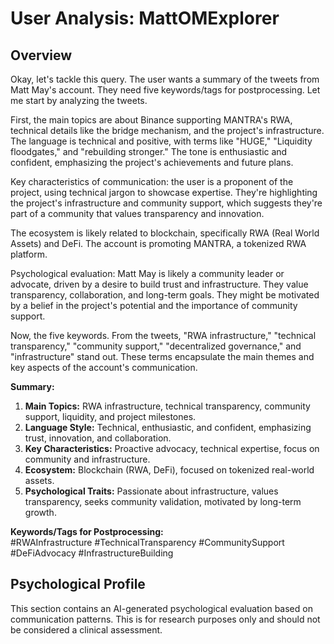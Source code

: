 # User Analysis: MattOMExplorer

## Overview

<think>
Okay, let's tackle this query. The user wants a summary of the tweets from Matt May's account. They need five keywords/tags for postprocessing. Let me start by analyzing the tweets.

First, the main topics are about Binance supporting MANTRA's RWA, technical details like the bridge mechanism, and the project's infrastructure. The language is technical and positive, with terms like "HUGE," "Liquidity floodgates," and "rebuilding stronger." The tone is enthusiastic and confident, emphasizing the project's achievements and future plans.

Key characteristics of communication: the user is a proponent of the project, using technical jargon to showcase expertise. They're highlighting the project's infrastructure and community support, which suggests they're part of a community that values transparency and innovation.

The ecosystem is likely related to blockchain, specifically RWA (Real World Assets) and DeFi. The account is promoting MANTRA, a tokenized RWA platform.

Psychological evaluation: Matt May is likely a community leader or advocate, driven by a desire to build trust and infrastructure. They value transparency, collaboration, and long-term goals. They might be motivated by a belief in the project's potential and the importance of community support.

Now, the five keywords. From the tweets, "RWA infrastructure," "technical transparency," "community support," "decentralized governance," and "infrastructure" stand out. These terms encapsulate the main themes and key aspects of the account's communication.
</think>

**Summary:**  
1. **Main Topics:** RWA infrastructure, technical transparency, community support, liquidity, and project milestones.  
2. **Language Style:** Technical, enthusiastic, and confident, emphasizing trust, innovation, and collaboration.  
3. **Key Characteristics:** Proactive advocacy, technical expertise, focus on community and infrastructure.  
4. **Ecosystem:** Blockchain (RWA, DeFi), focused on tokenized real-world assets.  
5. **Psychological Traits:** Passionate about infrastructure, values transparency, seeks community validation, motivated by long-term growth.  

**Keywords/Tags for Postprocessing:**  
#RWAInfrastructure #TechnicalTransparency #CommunitySupport #DeFiAdvocacy #InfrastructureBuilding

## Psychological Profile

This section contains an AI-generated psychological evaluation based on communication patterns. This is for research purposes only and should not be considered a clinical assessment.